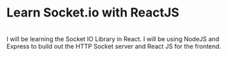# Learn Socket.io with ReactJS
<br/>
I will be learning the Socket IO Library in React. I will be using NodeJS and Express to build out the HTTP Socket server and React JS for the frontend.
